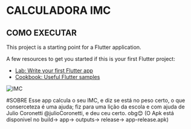 # CALCULADORA IMC

## COMO EXECUTAR
This project is a starting point for a Flutter application.

A few resources to get you started if this is your first Flutter project:

- [Lab: Write your first Flutter app](https://docs.flutter.dev/get-started/codelab)
- [Cookbook: Useful Flutter samples](https://docs.flutter.dev/cookbook)

![IMC](https://github.com/PietroMena/calculadoraIMC/assets/133895281/56e7f3bf-3367-4dca-8e49-c5084ebeec12)

#SOBRE
Esse app calcula o seu IMC, e diz se está no peso certo, o que conserceteza é uma ajuda; fiz para uma lição da escola e com ajuda de Julio Coronetti @julioCoronetti, e deu ceu certo. obg😊 
(O Apk está disponivel no build-> app-> outputs-> release-> app-release.apk)
